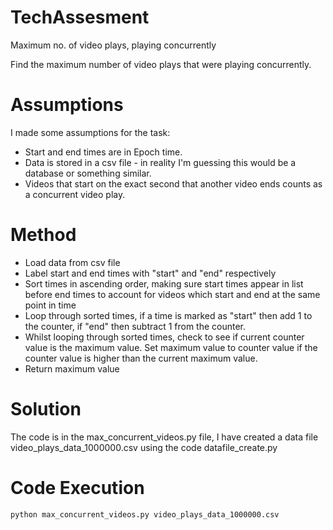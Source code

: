 # TechAssesment
Maximum no. of video plays, playing concurrently


Find the maximum number of video plays that were playing concurrently.

# Assumptions
I made some assumptions for the task:

- Start and end times are in Epoch time.
- Data is stored in a csv file - in reality I'm guessing this would be a database or something similar.
- Videos that start on the exact second that another video ends counts as a concurrent video play.

# Method
- Load data from csv file
- Label start and end times with "start" and "end" respectively
- Sort times in ascending order, making sure start times appear in list before end times to account for videos which start and end at the same point in time
- Loop through sorted times, if a time is marked as "start" then add 1 to the counter, if "end" then subtract 1 from the counter.
- Whilst looping through sorted times, check to see if current counter value is the maximum value. Set maximum value to counter value if the counter value is higher  than the current maximum value.
- Return maximum value

# Solution

The code is in the max_concurrent_videos.py file, I have created a data file video_plays_data_1000000.csv using the code datafile_create.py

# Code Execution
```
python max_concurrent_videos.py video_plays_data_1000000.csv
```
